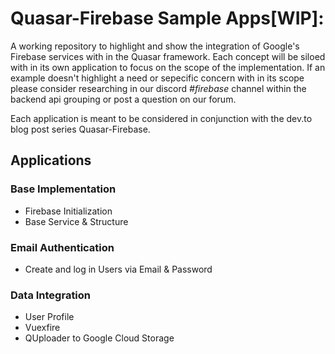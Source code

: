 # **Quasar-Firebase Sample Apps**[WIP]:
A working repository to highlight and show the integration of Google's Firebase services with in the Quasar framework. Each concept will be siloed with in its own application to focus on the scope of the implementation. If an example doesn't highlight a need or sepecific concern with in its scope please consider researching in our discord *#firebase* channel within the backend api grouping or post a question on our forum.

Each application is meant to be considered in conjunction with the dev.to blog post series Quasar-Firebase.

## **Applications**
### **Base Implementation**
  - Firebase Initialization
  - Base Service & Structure
### **Email Authentication**
  - Create and log in Users via Email & Password
### **Data Integration**
  - User Profile
  - Vuexfire
  - QUploader to Google Cloud Storage
